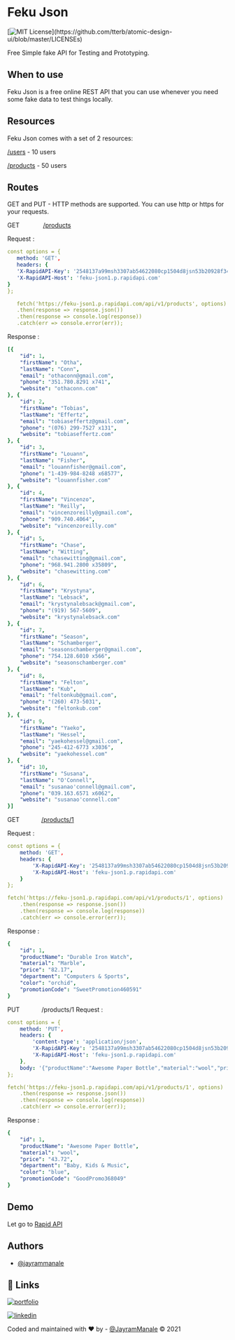 
# Feku Json

[![MIT License](https://img.shields.io/apm/l/atomic-design-ui.svg?)](https://github.com/tterb/atomic-design-ui/blob/master/LICENSEs)


Free Simple fake API for Testing and Prototyping.

## When to use
Feku Json is a free online REST API that you can use whenever you need some fake data to test things locally.

## Resources
Feku Json comes with a set of 2 resources:

[/users](https://rapidapi.com/jaymanale29/api/feku-json1) - 10 users

[/products](https://rapidapi.com/jaymanale29/api/feku-json1) - 50 users

## Routes
GET and PUT - HTTP methods are supported. You can use http or https for your requests.

GET    &emsp;&emsp; &emsp;    [/products](https://fekujson.herokuapp.com/api/v1/products)

Request :
 ```yaml
 const options = {
    method: 'GET',
    headers: {
    'X-RapidAPI-Key': '2548137a99msh3307ab54622080cp1504d8jsn53b20928f346',
    'X-RapidAPI-Host': 'feku-json1.p.rapidapi.com'
}
};

    fetch('https://feku-json1.p.rapidapi.com/api/v1/products', options)
    .then(response => response.json())
    .then(response => console.log(response))
    .catch(err => console.error(err));
 ```
Response :
```yml
[{
	"id": 1,
	"firstName": "Otha",
	"lastName": "Conn",
	"email": "othaconn@gmail.com",
	"phone": "351.780.8291 x741",
	"website": "othaconn.com"
}, {
	"id": 2,
	"firstName": "Tobias",
	"lastName": "Effertz",
	"email": "tobiaseffertz@gmail.com",
	"phone": "(076) 299-7527 x131",
	"website": "tobiaseffertz.com"
}, {
	"id": 3,
	"firstName": "Louann",
	"lastName": "Fisher",
	"email": "louannfisher@gmail.com",
	"phone": "1-439-984-8248 x68577",
	"website": "louannfisher.com"
}, {
	"id": 4,
	"firstName": "Vincenzo",
	"lastName": "Reilly",
	"email": "vincenzoreilly@gmail.com",
	"phone": "909.740.4064",
	"website": "vincenzoreilly.com"
}, {
	"id": 5,
	"firstName": "Chase",
	"lastName": "Witting",
	"email": "chasewitting@gmail.com",
	"phone": "968.941.2800 x35809",
	"website": "chasewitting.com"
}, {
	"id": 6,
	"firstName": "Krystyna",
	"lastName": "Lebsack",
	"email": "krystynalebsack@gmail.com",
	"phone": "(919) 567-5609",
	"website": "krystynalebsack.com"
}, {
	"id": 7,
	"firstName": "Season",
	"lastName": "Schamberger",
	"email": "seasonschamberger@gmail.com",
	"phone": "754.128.6010 x566",
	"website": "seasonschamberger.com"
}, {
	"id": 8,
	"firstName": "Felton",
	"lastName": "Kub",
	"email": "feltonkub@gmail.com",
	"phone": "(260) 473-5031",
	"website": "feltonkub.com"
}, {
	"id": 9,
	"firstName": "Yaeko",
	"lastName": "Hessel",
	"email": "yaekohessel@gmail.com",
	"phone": "245-412-6773 x3036",
	"website": "yaekohessel.com"
}, {
	"id": 10,
	"firstName": "Susana",
	"lastName": "O'Connell",
	"email": "susanao'connell@gmail.com",
	"phone": "039.163.6571 x6062",
	"website": "susanao'connell.com"
}]
```

GET    &emsp;&emsp;&emsp;    [/products/1](https://fekujson.herokuapp.com/api/v1/products/1)

Request :
```yaml
const options = {
	method: 'GET',
	headers: {
		'X-RapidAPI-Key': '2548137a99msh3307ab54622080cp1504d8jsn53b20928f346',
		'X-RapidAPI-Host': 'feku-json1.p.rapidapi.com'
	}
};

fetch('https://feku-json1.p.rapidapi.com/api/v1/products/1', options)
	.then(response => response.json())
	.then(response => console.log(response))
	.catch(err => console.error(err));
```
Response :

```yaml
{
	"id": 1,
	"productName": "Durable Iron Watch",
	"material": "Marble",
	"price": "82.17",
	"department": "Computers & Sports",
	"color": "orchid",
	"promotionCode": "SweetPromotion460591"
}
```

PUT    &emsp;&emsp;&emsp;     /products/1
Request :
```yaml
const options = {
	method: 'PUT',
	headers: {
		'content-type': 'application/json',
		'X-RapidAPI-Key': '2548137a99msh3307ab54622080cp1504d8jsn53b20928f346',
		'X-RapidAPI-Host': 'feku-json1.p.rapidapi.com'
	},
	body: '{"productName":"Awesome Paper Bottle","material":"wool","price":"43.72","department":"Baby, Kids & Music","color":"blue","promotionCode":"GoodPromo368049"}'
};

fetch('https://feku-json1.p.rapidapi.com/api/v1/products/1', options)
	.then(response => response.json())
	.then(response => console.log(response))
	.catch(err => console.error(err));
```

Response :
```yaml
{
	"id": 1,
	"productName": "Awesome Paper Bottle",
	"material": "wool",
	"price": "43.72",
	"department": "Baby, Kids & Music",
	"color": "blue",
	"promotionCode": "GoodPromo368049"
}
```
## Demo

Let go to [Rapid API](https://rapidapi.com/jaymanale29/api/feku-json1/)

## Authors

- [@jayrammanale](https://github.com/jaymanale)


## 🔗 Links
[![portfolio](https://img.shields.io/badge/my_portfolio-000?style=for-the-badge&logo=ko-fi&logoColor=white)](https://www.jayrammanale.com/)

[![linkedin](https://img.shields.io/badge/linkedin-0A66C2?style=for-the-badge&logo=linkedin&logoColor=white)](https://www.linkedin.com/in/jayram-manale/)


Coded and maintained with ❤️ by - [@JayramManale](https://www.jayrammanale.com/)
© 2021